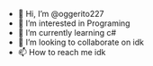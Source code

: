 - 👋 Hi, I’m @oggerito227
- 👀 I’m interested in Programing
- 🌱 I’m currently learning c#
- 💞️ I’m looking to collaborate on idk
- 📫 How to reach me idk

<!---
oggerito227/oggerito227 is a ✨ special ✨ repository because its `README.md` (this file) appears on your GitHub profile.
You can click the Preview link to take a look at your changes.
--->
